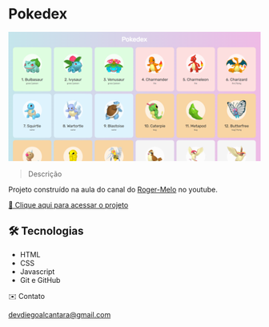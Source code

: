 # Pokedex

![preview](./img/preview.png)

> Descrição

Projeto construído na aula do canal do [Roger-Melo](https://youtu.be/Uptu3NrBFBM) no youtube.

[🔗 Clique aqui para acessar o projeto](https://devdiegoalcantara.github.io/pokedex)

## 🛠️ Tecnologias

- HTML
- CSS
- Javascript
- Git e GitHub

✉️ Contato

devdiegoalcantara@gmail.com
